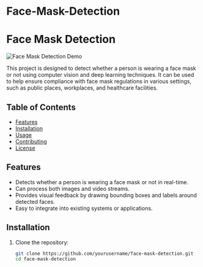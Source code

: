 # Face-Mask-Detection

# Face Mask Detection

![Face Mask Detection Demo](demo.gif)

This project is designed to detect whether a person is wearing a face mask or not using computer vision and deep learning techniques. It can be used to help ensure compliance with face mask regulations in various settings, such as public places, workplaces, and healthcare facilities.

## Table of Contents

- [Features](#features)
- [Installation](#installation)
- [Usage](#usage)
- [Contributing](#contributing)
- [License](#license)

## Features

- Detects whether a person is wearing a face mask or not in real-time.
- Can process both images and video streams.
- Provides visual feedback by drawing bounding boxes and labels around detected faces.
- Easy to integrate into existing systems or applications.

## Installation

1. Clone the repository:

   ```bash
   git clone https://github.com/yourusername/face-mask-detection.git
   cd face-mask-detection
